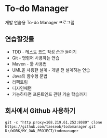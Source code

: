 # To-do Manager

개발 연습용 To-do Manager 프로그램

## 연습할것들

* TDD - 테스트 코드 작성 습관 들이기
* Git - 명령어 사용하는 연습
* Maven - 툴 사용법
* UML을 사용한 설계 - 개발 전 설계하는 연습
* Java의 함수형 문법
* 리팩토링
* 디자인패턴
* 가능하다면 프론트엔드 관련 기술 학습까지

## 회사에서 Github 사용하기
```
git -c "http.proxy=168.219.61.252:8080" clone https://github.com/taeseob/todomanager.git D:/WORK/MY_OWN_PROJECT/todomanager
```

